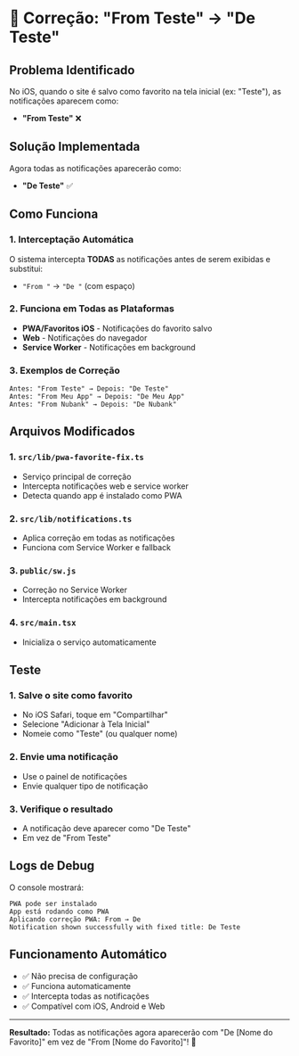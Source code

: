 # 🔧 Correção: "From Teste" → "De Teste"

## Problema Identificado
No iOS, quando o site é salvo como favorito na tela inicial (ex: "Teste"), as notificações aparecem como:
- **"From Teste"** ❌

## Solução Implementada
Agora todas as notificações aparecerão como:
- **"De Teste"** ✅

## Como Funciona

### 1. Interceptação Automática
O sistema intercepta **TODAS** as notificações antes de serem exibidas e substitui:
- `"From "` → `"De "` (com espaço)

### 2. Funciona em Todas as Plataformas
- **PWA/Favoritos iOS** - Notificações do favorito salvo
- **Web** - Notificações do navegador
- **Service Worker** - Notificações em background

### 3. Exemplos de Correção
```
Antes: "From Teste" → Depois: "De Teste"
Antes: "From Meu App" → Depois: "De Meu App"
Antes: "From Nubank" → Depois: "De Nubank"
```

## Arquivos Modificados

### 1. `src/lib/pwa-favorite-fix.ts`
- Serviço principal de correção
- Intercepta notificações web e service worker
- Detecta quando app é instalado como PWA

### 2. `src/lib/notifications.ts`
- Aplica correção em todas as notificações
- Funciona com Service Worker e fallback

### 3. `public/sw.js`
- Correção no Service Worker
- Intercepta notificações em background

### 4. `src/main.tsx`
- Inicializa o serviço automaticamente

## Teste

### 1. Salve o site como favorito
- No iOS Safari, toque em "Compartilhar"
- Selecione "Adicionar à Tela Inicial"
- Nomeie como "Teste" (ou qualquer nome)

### 2. Envie uma notificação
- Use o painel de notificações
- Envie qualquer tipo de notificação

### 3. Verifique o resultado
- A notificação deve aparecer como "De Teste"
- Em vez de "From Teste"

## Logs de Debug
O console mostrará:
```
PWA pode ser instalado
App está rodando como PWA
Aplicando correção PWA: From → De
Notification shown successfully with fixed title: De Teste
```

## Funcionamento Automático
- ✅ Não precisa de configuração
- ✅ Funciona automaticamente
- ✅ Intercepta todas as notificações
- ✅ Compatível com iOS, Android e Web

---

**Resultado:** Todas as notificações agora aparecerão com "De [Nome do Favorito]" em vez de "From [Nome do Favorito]"! 🎯
